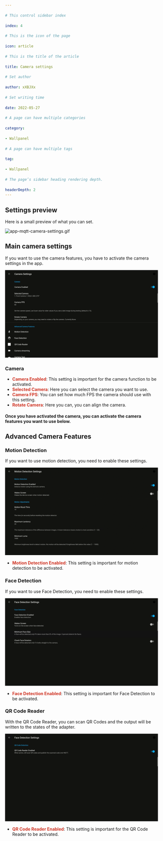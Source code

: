 ```yaml
---

# This control sidebar index

index: 4

# This is the icon of the page

icon: article

# This is the title of the article

title: Camera settings

# Set author

author: xXBJXx

# Set writing time

date: 2022-05-27

# A page can have multiple categories

category:

- Wallpanel

# A page can have multiple tags

tag:

- Wallpanel

# The page’s sidebar heading rendering depth.

headerDepth: 2
---
```


## Settings preview

Here is a small preview of what you can set.

![app-mqtt-camera-settings.gif](../../.vuepress/public/media/wallpanel/app-mqtt-camera-settings.gif)

## Main camera settings

If you want to use the camera features, you have to activate the camera settings in the app.

![app-mqtt-camera-settings.png](../../.vuepress/public/media/wallpanel/app-mqtt-camera-settings.png)

### Camera

* <span style="color:#cf3424; fontSize:1.3em; font-weight:bold">Camera Enabled</span>: This setting is important for the camera function to be activated.
* <span style="color:#cf3424; fontSize:1.3em; font-weight:bold">Selected Camera</span>: Here you can select the camera you want to use.
* <span style="color:#cf3424; fontSize:1.3em; font-weight:bold">Camera FPS</span>: You can set how much FPS the camera should use with this setting.
* <span style="color:#cf3424; fontSize:1.3em; font-weight:bold">Rotate Camera</span>: Here you can, you can align the camera.

#### Once you have activated the camera, you can activate the camera features you want to use below.

## Advanced Camera Features

### Motion Detection

If you want to use motion detection, you need to enable these settings.

![app-mqtt-camera-motion-settings.png](../../.vuepress/public/media/wallpanel/app-mqtt-camera-motion-settings.png)

* <span style="color:#cf3424; fontSize:1.3em; font-weight:bold">Motion Detection Enabled</span>: This setting is important for motion detection to be activated.

### Face Detection

If you want to use Face Detection, you need to enable these settings.

![app-mqtt-camera-face-settings.png](../../.vuepress/public/media/wallpanel/app-mqtt-camera-face-settings.png)

* <span style="color:#cf3424; fontSize:1.3em; font-weight:bold">Face Detection Enabled</span>: This setting is important for Face Detection to be activated.

### QR Code Reader

With the QR Code Reader, you can scan QR Codes and the output will be written to the states of the adapter.

![app-mqtt-camera-qr-code-settings.png](../../.vuepress/public/media/wallpanel/app-mqtt-camera-qr-code-settings.png)

* <span style="color:#cf3424; fontSize:1.3em; font-weight:bold">QR Code Reader Enabled</span>: This setting is important for the QR Code Reader to be activated.
 
